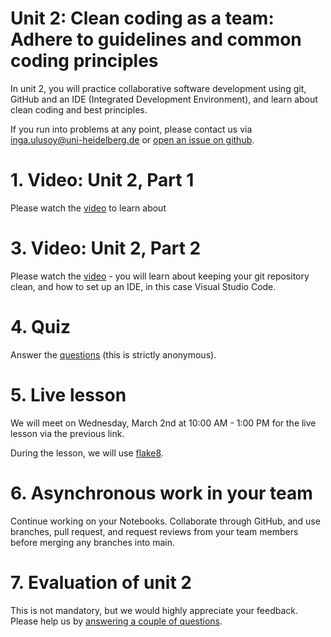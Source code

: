 # Unit 2: Clean coding as a team: Adhere to guidelines and common coding principles

In unit 2, you will practice collaborative software development using git, GitHub and an IDE (Integrated Development Environment), and learn about clean coding and best principles.

If you run into problems at any point, please contact us via inga.ulusoy@uni-heidelberg.de or [open an issue on github](https://docs.github.com/en/github/managing-your-work-on-github/creating-an-issue).

# 1. Video: Unit 2, Part 1
Please watch the [video]() to learn about 

# 3. Video: Unit 2, Part 2
Please watch the [video]() - you will learn about keeping your git repository clean, and how to set up an IDE, in this case Visual Studio Code.

# 4. Quiz
Answer the [questions](https://forms.gle/b5Mn9Q7gs1EugViJ8) (this is strictly anonymous).

# 5. Live lesson
We will meet on Wednesday, March 2nd at 10:00 AM - 1:00 PM for the live lesson via the previous link. 

During the lesson, we will use [flake8](https://pypi.org/project/flake8/).

# 6. Asynchronous work in your team
Continue working on your Notebooks. Collaborate through GitHub, and use branches, pull request, and request reviews from your team members before merging any branches into main.

# 7. Evaluation of unit 2
This is not mandatory, but we would highly appreciate your feedback. Please help us by [answering a couple of questions](https://forms.gle/myvRaYH7xTocHp1WA).
